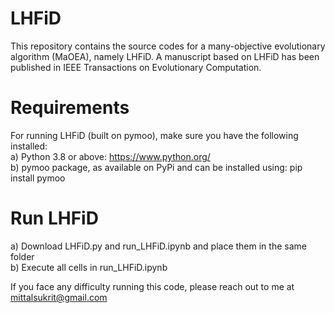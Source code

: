 # LHFiD
This repository contains the source codes for a many-objective evolutionary algorithm (MaOEA), namely LHFiD. A manuscript based on LHFiD has been published in IEEE Transactions on Evolutionary Computation.

# Requirements
For running LHFiD (built on pymoo), make sure you have the following installed: <br>
a) Python 3.8 or above: https://www.python.org/ <br>
b) pymoo package, as available on PyPi and can be installed using: pip install pymoo

# Run LHFiD
a) Download LHFiD.py and run_LHFiD.ipynb and place them in the same folder <br>
b) Execute all cells in run_LHFiD.ipynb

If you face any difficulty running this code, please reach out to me at mittalsukrit@gmail.com
